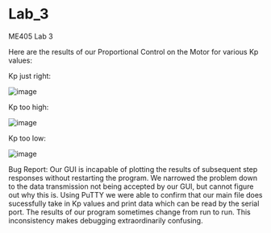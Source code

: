 # Lab_3
ME405 Lab 3

Here are the results of our Proportional Control on the Motor for various Kp values:

Kp just right:

![image](https://github.com/JoshuaTuttobene/Lab_3/assets/107731390/5eb867bc-6dba-4b50-a3f5-a4d873e13f98)

Kp too high:

![image](https://github.com/JoshuaTuttobene/Lab_3/assets/107731390/c3b41cfa-4004-453f-b095-259c8c78505c)

Kp too low:

![image](https://github.com/JoshuaTuttobene/Lab_3/assets/107731390/ed1c4087-4c59-421c-90de-d18988c8b928)

Bug Report: Our GUI is incapable of plotting the results of subsequent step responses without restarting the program. 
We narrowed the problem down to the data transmission not being accepted by our GUI, but cannot figure out why this is. Using PuTTY we were able to confirm that our main file does sucessfully take in Kp values and print data which can be read by the serial port.
The results of our program sometimes change from run to run. This inconsistency makes debugging extraordinarily confusing.
